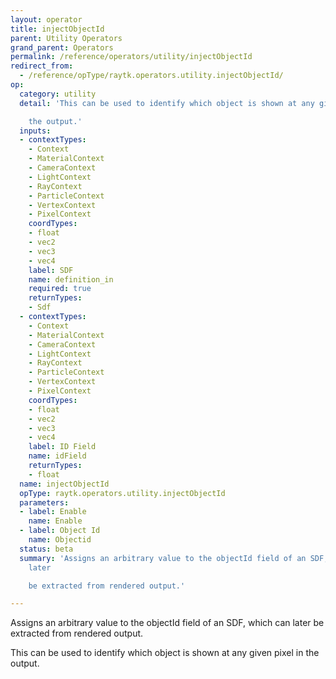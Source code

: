 ```yaml
---
layout: operator
title: injectObjectId
parent: Utility Operators
grand_parent: Operators
permalink: /reference/operators/utility/injectObjectId
redirect_from:
  - /reference/opType/raytk.operators.utility.injectObjectId/
op:
  category: utility
  detail: 'This can be used to identify which object is shown at any given pixel in

    the output.'
  inputs:
  - contextTypes:
    - Context
    - MaterialContext
    - CameraContext
    - LightContext
    - RayContext
    - ParticleContext
    - VertexContext
    - PixelContext
    coordTypes:
    - float
    - vec2
    - vec3
    - vec4
    label: SDF
    name: definition_in
    required: true
    returnTypes:
    - Sdf
  - contextTypes:
    - Context
    - MaterialContext
    - CameraContext
    - LightContext
    - RayContext
    - ParticleContext
    - VertexContext
    - PixelContext
    coordTypes:
    - float
    - vec2
    - vec3
    - vec4
    label: ID Field
    name: idField
    returnTypes:
    - float
  name: injectObjectId
  opType: raytk.operators.utility.injectObjectId
  parameters:
  - label: Enable
    name: Enable
  - label: Object Id
    name: Objectid
  status: beta
  summary: 'Assigns an arbitrary value to the objectId field of an SDF, which can
    later

    be extracted from rendered output.'

---
```



Assigns an arbitrary value to the objectId field of an SDF, which can later
be extracted from rendered output.

This can be used to identify which object is shown at any given pixel in
the output.